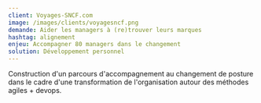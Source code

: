 ```yaml
---
client: Voyages-SNCF.com
image: /images/clients/voyagesncf.png
demande: Aider les managers à (re)trouver leurs marques
hashtag: alignement
enjeu: Accompagner 80 managers dans le changement
solution: Développement personnel 
---
```

Construction d'un parcours d'accompagnement au changement de posture dans le cadre d'une transformation de l'organisation autour des méthodes agiles + devops.